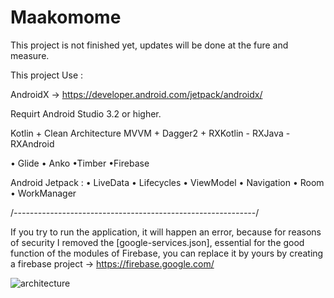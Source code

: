 # Maakomome


This project is not finished yet, updates will be done at the fure and measure.



This project Use :

AndroidX -> https://developer.android.com/jetpack/androidx/

Requirt Android Studio 3.2  or  higher.

Kotlin + Clean Architecture MVVM + Dagger2 + RXKotlin - RXJava - RXAndroid

• Glide • Anko •Timber •Firebase

Android Jetpack : • LiveData • Lifecycles • ViewModel • Navigation • Room • WorkManager



/*------------------------------------------------------------*/

If you try to run the application, it will happen an error, because for reasons of security I removed the [google-services.json], essential for the good function of the modules of Firebase, you can replace it by yours by creating a firebase project -> https://firebase.google.com/





![architecture](https://user-images.githubusercontent.com/8759564/50989729-70583600-1510-11e9-8161-a79aeab7c85c.png)
